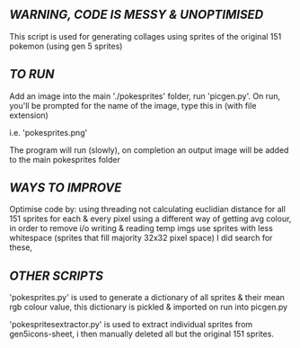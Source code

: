 *WARNING, CODE IS MESSY & UNOPTIMISED*
-------------------------------------------------------------------------------------------------------------------------------------

This script is used for generating collages using sprites of the original 151 pokemon (using gen 5 sprites)

*TO RUN*
-------------------------------------------------------------------------------------------------------------------------------------

Add an image into the main './pokesprites' folder, run 'picgen.py'.
On run, you'll be prompted for the name of the image, type this in (with file extension)

i.e.
    'pokesprites.png'

The program will run (slowly), on completion an output image will be added to the main pokesprites folder


*WAYS TO IMPROVE*
-------------------------------------------------------------------------------------------------------------------------------------

Optimise code by:
    using threading
    not calculating euclidian distance for all 151 sprites for each & every pixel
    using a different way of getting avg colour, in order to remove i/o writing & reading temp imgs
    use sprites with less whitespace (sprites that fill majority 32x32 pixel space)
        I did search for these, 


*OTHER SCRIPTS*
-------------------------------------------------------------------------------------------------------------------------------------

'pokesprites.py' is used to generate a dictionary of all sprites & their mean rgb colour value, this dictionary is pickled & imported on run into picgen.py

'pokespritesextractor.py' is used to extract individual sprites from gen5icons-sheet, i then manually deleted all but the original 151 sprites.
